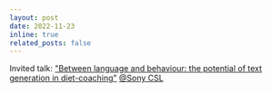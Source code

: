 ```yaml
---
layout: post
date: 2022-11-23
inline: true
related_posts: false
---
```


Invited talk: ["Between language and behaviour: the potential of text generation in diet-coaching"](https://csl.sony.fr/seminar/9574/) [@Sony CSL](https://csl.sony.fr/)
